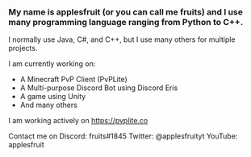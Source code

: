 ### My name is applesfruit (or you can call me fruits) and I use many programming language ranging from Python to C++.

I normally use Java, C#, and C++, but I use many others for multiple projects.

I am currently working on:
- A Minecraft PvP Client (PvPLite)
- A Multi-purpose Discord Bot using Discord Eris
- A game using Unity
- And many others

I am working actively on https://pvplite.co

Contact me on Discord: fruits#1845
Twitter: @applesfruityt
YouTube: applesfruit
